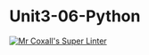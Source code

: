 # Unit3-06-Python
[![Mr Coxall's Super Linter](https://github.com/ICS3U-C-Programming-Volodymyr-K/Unit3-06-Python/workflows/Mr%20Coxall's%20Super%20Linter/badge.svg)](https://github.comICS3U-C-Programming-Volodymyr-K/Unit3-06-Python/actions/)
